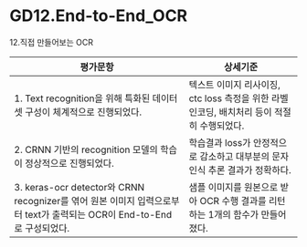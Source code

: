 # GD12.End-to-End_OCR
12.직접 만들어보는 OCR


|평가문항|상세기준|
|---|---|
|1. Text recognition을 위해 특화된 데이터셋 구성이 체계적으로 진행되었다.|텍스트 이미지 리사이징, ctc loss 측정을 위한 라벨 인코딩, 배치처리 등이 적절히 수행되었다.|
|2. CRNN 기반의 recognition 모델의 학습이 정상적으로 진행되었다.|학습결과 loss가 안정적으로 감소하고 대부분의 문자인식 추론 결과가 정확하다.|
|3. keras-ocr detector와 CRNN recognizer를 엮어 원본 이미지 입력으로부터 text가 출력되는 OCR이 End-to-End로 구성되었다.|샘플 이미지를 원본으로 받아 OCR 수행 결과를 리턴하는 1개의 함수가 만들어졌다.|

